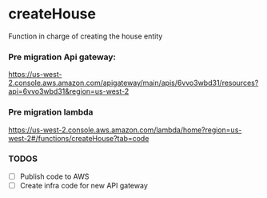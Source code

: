# createHouse

Function in charge of creating the house entity

### Pre migration Api gateway:
https://us-west-2.console.aws.amazon.com/apigateway/main/apis/6vvo3wbd31/resources?api=6vvo3wbd31&region=us-west-2

### Pre migration lambda
https://us-west-2.console.aws.amazon.com/lambda/home?region=us-west-2#/functions/createHouse?tab=code

### TODOS
- [ ] Publish code to AWS
- [ ] Create infra code for new API gateway
